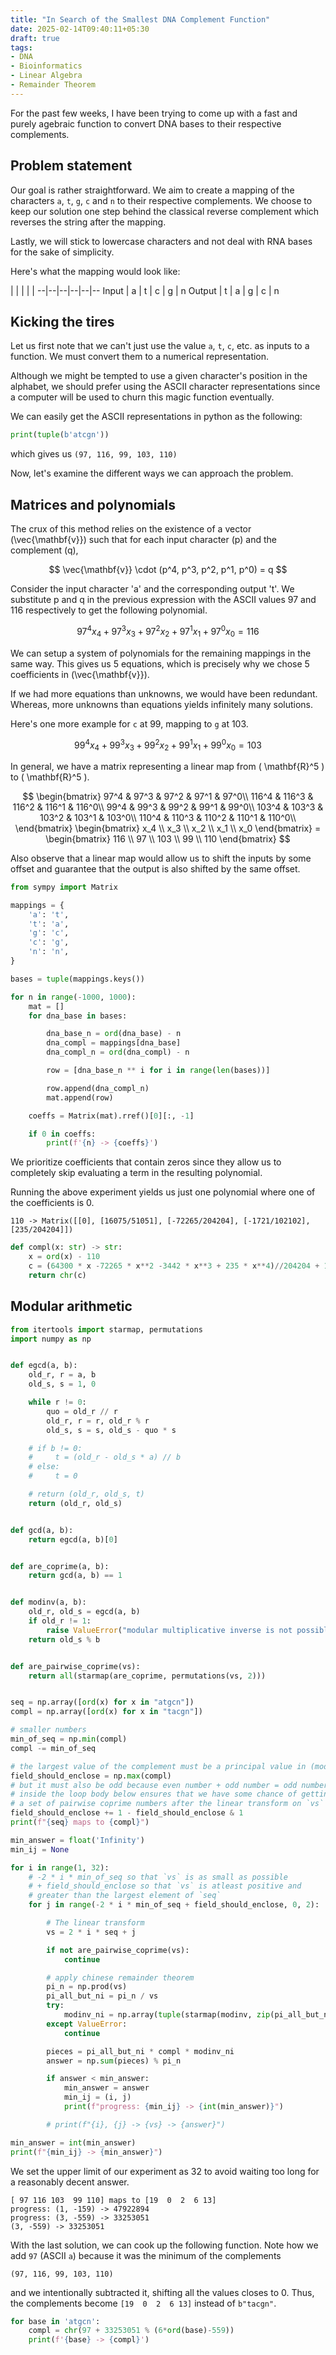 ```yaml
---
title: "In Search of the Smallest DNA Complement Function"
date: 2025-02-14T09:40:11+05:30
draft: true
tags:
- DNA
- Bioinformatics
- Linear Algebra
- Remainder Theorem
---
```


For the past few weeks, I have been trying to come up with a fast and purely agebraic function to convert DNA bases to their
respective complements.

## Problem statement

Our goal is rather straightforward. We aim to create a mapping of the characters `a`, `t`, `g`, `c` and `n` to their respective complements.
We choose to keep our solution one step behind the classical reverse complement which reverses the string after the mapping.

Lastly, we will stick to lowercase characters and not deal with RNA bases for the sake of simplicity.

Here's what the mapping would look like:

  |  |  |  |  |
--|--|--|--|--|--
Input | a | t | c | g | n
Output | t | a | g | c | n

## Kicking the tires

Let us first note that we can't just use the value `a`, `t`, `c`, etc. as inputs to a function. We must convert them
to a numerical representation.

Although we might be tempted to use a given character's position in the alphabet,
we should prefer using the ASCII character representations since a computer will be used to churn this magic function eventually.

We can easily get the ASCII representations in python as the following:
```python
print(tuple(b'atcgn'))
```

which gives us `(97, 116, 99, 103, 110)`

Now, let's examine the different ways we can approach the problem.

## Matrices and polynomials

The crux of this method relies on the existence of a vector \(\vec{\mathbf{v}}\) such that for each input character \(p\)
and the complement \(q\),

$$ \vec{\mathbf{v}} \cdot (p^4, p^3, p^2, p^1, p^0) = q $$


Consider the input character 'a' and the corresponding output 't'.
We substitute p and q in the previous expression with the ASCII values 97 and 116 respectively to get
the following polynomial.

$$ 97^4x_{4} + 97^3x_{3} + 97^2x_{2} + 97^1x_{1} + 97^0x_{0} = 116 $$

We can setup a system of polynomials for the remaining mappings in the same way.
This gives us 5 equations, which is precisely why we chose 5 coefficients in \(\vec{\mathbf{v}}\).

If we had more equations than unknowns, we would have been redundant. Whereas,
more unknowns than equations yields infinitely many solutions.

Here's one more example for `c` at 99, mapping to `g` at 103.

$$ 99^4x_{4} + 99^3x_{3} + 99^2x_{2} + 99^1x_{1} + 99^0x_{0} = 103 $$

In general, we have a matrix representing a linear map from \( \mathbf{R}^5 \) to  \( \mathbf{R}^5 \).

$$
\begin{bmatrix}
97^4 & 97^3 & 97^2 & 97^1 & 97^0\\
116^4 & 116^3 & 116^2 & 116^1 & 116^0\\
99^4 & 99^3 & 99^2 & 99^1 & 99^0\\
103^4 & 103^3 & 103^2 & 103^1 & 103^0\\
110^4 & 110^3 & 110^2 & 110^1 & 110^0\\
\end{bmatrix}
\begin{bmatrix}
x_4 \\
x_3 \\
x_2 \\
x_1 \\
x_0
\end{bmatrix} =
\begin{bmatrix}
116 \\
97 \\
103 \\
99 \\
110
\end{bmatrix}
$$

Also observe that a linear map would allow us to shift the inputs by some offset and guarantee that the output is also shifted by the same offset.

```python
from sympy import Matrix

mappings = {
    'a': 't',
    't': 'a',
    'g': 'c',
    'c': 'g',
    'n': 'n',
}

bases = tuple(mappings.keys())

for n in range(-1000, 1000):
    mat = []
    for dna_base in bases:

        dna_base_n = ord(dna_base) - n
        dna_compl = mappings[dna_base]
        dna_compl_n = ord(dna_compl) - n

        row = [dna_base_n ** i for i in range(len(bases))]

        row.append(dna_compl_n)
        mat.append(row)

    coeffs = Matrix(mat).rref()[0][:, -1]

    if 0 in coeffs:
        print(f'{n} -> {coeffs}')
```

We prioritize coefficients that contain zeros since they allow us to completely skip evaluating a term in the resulting polynomial.

Running the above experiment yields us just one polynomial where one of the coefficients is 0.

```
110 -> Matrix([[0], [16075/51051], [-72265/204204], [-1721/102102], [235/204204]])
```

```python
def compl(x: str) -> str:
    x = ord(x) - 110
    c = (64300 * x -72265 * x**2 -3442 * x**3 + 235 * x**4)//204204 + 110
    return chr(c)
```

## Modular arithmetic

```py
from itertools import starmap, permutations
import numpy as np


def egcd(a, b):
    old_r, r = a, b
    old_s, s = 1, 0

    while r != 0:
        quo = old_r // r
        old_r, r = r, old_r % r
        old_s, s = s, old_s - quo * s

    # if b != 0:
    #     t = (old_r - old_s * a) // b
    # else:
    #     t = 0

    # return (old_r, old_s, t)
    return (old_r, old_s)


def gcd(a, b):
    return egcd(a, b)[0]


def are_coprime(a, b):
    return gcd(a, b) == 1


def modinv(a, b):
    old_r, old_s = egcd(a, b)
    if old_r != 1:
        raise ValueError("modular multiplicative inverse is not possible")
    return old_s % b


def are_pairwise_coprime(vs):
    return all(starmap(are_coprime, permutations(vs, 2)))


seq = np.array([ord(x) for x in "atgcn"])
compl = np.array([ord(x) for x in "tacgn"])

# smaller numbers
min_of_seq = np.min(compl)
compl -= min_of_seq

# the largest value of the complement must be a principal value in (mod N)
field_should_enclose = np.max(compl)
# but it must also be odd because even number + odd number = odd number
# inside the loop body below ensures that we have some chance of getting
# a set of pairwise coprime numbers after the linear transform on `vs`
field_should_enclose += 1 - field_should_enclose & 1
print(f"{seq} maps to {compl}")

min_answer = float('Infinity')
min_ij = None

for i in range(1, 32):
    # -2 * i * min_of_seq so that `vs` is as small as possible
    # + field_should_enclose so that `vs` is atleast positive and
    # greater than the largest element of `seq`
    for j in range(-2 * i * min_of_seq + field_should_enclose, 0, 2):

        # The linear transform
        vs = 2 * i * seq + j

        if not are_pairwise_coprime(vs):
            continue

        # apply chinese remainder theorem
        pi_n = np.prod(vs)
        pi_all_but_ni = pi_n / vs
        try:
            modinv_ni = np.array(tuple(starmap(modinv, zip(pi_all_but_ni, vs))))
        except ValueError:
            continue

        pieces = pi_all_but_ni * compl * modinv_ni
        answer = np.sum(pieces) % pi_n

        if answer < min_answer:
            min_answer = answer
            min_ij = (i, j)
            print(f"progress: {min_ij} -> {int(min_answer)}")

        # print(f"{i}, {j} -> {vs} -> {answer}")

min_answer = int(min_answer)
print(f"{min_ij} -> {min_answer}")
```

We set the upper limit of our experiment as 32 to avoid waiting too long
for a reasonably decent answer.

```
[ 97 116 103  99 110] maps to [19  0  2  6 13]
progress: (1, -159) -> 47922894
progress: (3, -559) -> 33253051
(3, -559) -> 33253051
```

With the last solution, we can cook up the following function. Note how we add `97` (ASCII `a`) because it was the minimum of the complements
```
(97, 116, 99, 103, 110)
```
and we intentionally subtracted it, shifting all the values closes to 0. Thus, the complements become
`[19  0  2  6 13]` instead of `b"tacgn"`.

```python
for base in 'atgcn':
    compl = chr(97 + 33253051 % (6*ord(base)-559))
    print(f'{base} -> {compl}')
```
